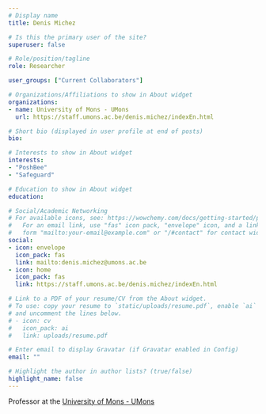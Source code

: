 ```yaml
---
# Display name
title: Denis Michez

# Is this the primary user of the site?
superuser: false

# Role/position/tagline
role: Researcher

user_groups: ["Current Collaborators"]

# Organizations/Affiliations to show in About widget
organizations:
- name: University of Mons - UMons
  url: https://staff.umons.ac.be/denis.michez/indexEn.html

# Short bio (displayed in user profile at end of posts)
bio:

# Interests to show in About widget
interests:
- "PoshBee"
- "Safeguard"

# Education to show in About widget
education:

# Social/Academic Networking
# For available icons, see: https://wowchemy.com/docs/getting-started/page-builder/#icons
#   For an email link, use "fas" icon pack, "envelope" icon, and a link in the
#   form "mailto:your-email@example.com" or "/#contact" for contact widget.
social:
- icon: envelope
  icon_pack: fas
  link: mailto:denis.michez@umons.ac.be
- icon: home
  icon_pack: fas
  link: https://staff.umons.ac.be/denis.michez/indexEn.html

# Link to a PDF of your resume/CV from the About widget.
# To use: copy your resume to `static/uploads/resume.pdf`, enable `ai` icons in `params.toml`,
# and uncomment the lines below.
# - icon: cv
#   icon_pack: ai
#   link: uploads/resume.pdf

# Enter email to display Gravatar (if Gravatar enabled in Config)
email: ""

# Highlight the author in author lists? (true/false)
highlight_name: false
---
```


Professor at the [University of Mons - UMons]( https://staff.umons.ac.be/denis.michez/indexEn.html)